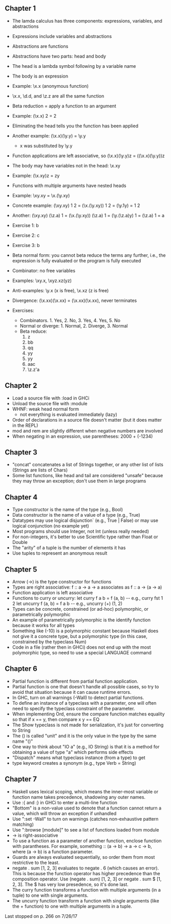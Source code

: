 Chapter 1
---------

- The lamda calculus has three components:
  expressions, variables, and abstractions
- Expressions include variables and abstractions
- Abstractions are functions
- Abstractions have two parts: head and body
- The head is a lambda symbol following by a variable name
- The body is an expression
- Example: \x.x (anonymous function)
- \x.x, \d.d, and \z.z are all the same function
- Beta reduction = apply a function to an argument
- Example: (\x.x) 2 = 2
- Eliminating the head tells you the function has been applied
- Another example: (\x.x)(\y.y) = \y.y
  - x was substituted by \y.y
- Function applications are left associative, so
  (\x.x)(\y.y)z = ((\x.x)(\y.y))z

- The body may have variables not in the head: \x.xy
- Example: (\x.xy)z = zy

- Functions with multiple arguments have nested heads
- Example: \xy.xy = \x.(\y.xy)
- Concrete example: (\xy.xy) 1 2 = (\x.(\y.xy)) 1 2 = (\y.1y) = 1 2
- Another: (\xy.xy) (\z.a) 1 =
           (\x.(\y.xy)) (\z.a) 1 =
           (\y.(\z.a)y) 1 =
           (\z.a) 1 =
           a

- Exercise 1: b
- Exercise 2: c
- Exercise 3: b

- Beta normal form: you cannot beta reduce the terms any further,
  i.e., the expression is fully evaluated or the program is fully executed

- Combinator: no free variables
- Examples: \xy.x, \xyz.xz(yz)
- Anti-examples: \y.x (x is free), \x.xz (z is free)

- Divergence: (\x.xx)(\x.xx) = (\x.xx)(\x.xx), never terminates

- Exercises:
  - Combinators. 1. Yes, 2. No, 3. Yes, 4. Yes, 5. No
  - Normal or diverge: 1. Normal, 2. Diverge, 3. Normal
  - Beta reduce:
    1. z
    2. bb
    3. qq
    4. yy
    5. yy
    6. aac
    7. \z.z'a

Chapter 2
---------

- Load a source file with :load in GHCi
- Unload the source file with :module
- WHNF: weak head normal form
  - not everything is evaluated immediately (lazy)
- Order of declarations in a source file doesn't matter
  (but it does matter in the REPL)
- mod and rem are slightly different when negative numbers are involved
- When negating in an expression, use parentheses: 2000 + (-1234)

Chapter 3
---------

- "concat" concatenates a list of Strings together,
  or any other list of lists (Strings are lists of Chars)
- Some list functions, like head and tail are considered "unsafe"
  because they may throw an exception; don't use them in large programs

Chapter 4
---------

- Type constructor is the name of the type (e.g., Bool)
- Data constructor is the name of a value of a type (e.g., True)
- Datatypes may use logical disjunction` (e.g., True | False)
  or may use logical conjunction (no example yet)
- Most programs should use Integer, not Int (unless really needed)
- For non-integers, it's better to use Scientific type
  rather than Float or Double
- The "arity" of a tuple is the number of elements it has
- Use tuples to represent an anonymous result

Chapter 5
---------

- Arrow (->) is the type constructor for functions
- Types are right associative:
  f :: a -> a -> a associates as f :: a -> (a -> a)
- Function application is left associative
- Functions to curry or uncurry:
  let curry f a b = f (a, b)  -- e.g., curry fst 1 2
  let uncurry f (a, b) = f a b  -- e.g., uncurry (+) (1, 2)
- Types can be concrete, constrained (or ad-hoc) polymorphic,
  or parametrically polymorphic
- An example of parametrically polymorphic is the identify function
  because it works for all types
- Something like (-10) is a polymorphic constant because Haskell
  does not give it a concrete type, but a polymorphic type
  (in this case, constrained by the typeclass Num)
- Code in a file (rather then in GHCi) does not end up
  with the most polymorphic type, so need to use a special
  LANGUAGE command

Chapter 6
---------

- Partial function is different from partial function application.
- Partial function is one that doesn't handle all possible cases,
  so try to avoid that situation because it can cause runtime errors.
- In GHC, turn on all warnings (-Wall) to detect partial functions.
- To define an instance of a typeclass with a parameter,
  one will often need to specify the typeclass constraint of the parameter.
- When implementing Ord, ensure the compare function matches
  equality so that if x == y, then compare x y == EQ
- The Show typeclass is not made for serialization,
  it's just for converting to String
- The () is called "unit" and it is the only value
  in the type by the same name "()"
- One way to think about "IO a" (e.g., IO String) is that it is a method
  for obtaining a value of type "a" which performs side effects
- "Dispatch" means what typeclass instance (from a type) to get
- type keyword creates a synonym (e.g., type Verb = String)

Chapter 7
---------

- Haskell uses lexical scoping, which means the inner-most variable
  or function name takes precedence, shadowing any outer names.
- Use :{ and :} in GHCi to enter a multi-line function
- "Bottom" is a non-value used to denote that a function cannot return a value,
  which will throw an exception if unhandled
- Use ":set -Wall" to turn on warnings (catches non-exhaustive pattern matching)
- Use ":browse [module]" to see a list of functions loaded from module
- -> is right-associative
- To use a function as a parameter of another function, enclose function
  with parantheses. For example, something :: (a -> b) -> a -> c -> b,
  where (a -> b) is a function parameter.
- Guards are always evaluated sequentially, so order them from
  most restrictive to the least.
- negate . sum [1, 2, 3] evaluates to negate . 6 (which causes an error).
  This is because the function operator has higher precedence
  than the composition operator. Use (negate . sum) [1, 2, 3] or
  negate . sum $ [1, 2, 3]. The $ has very low presedence, so it's done last.
- The curry function transforms a function with multiple arguments
  (in a tuple) to one with single arguments.
- The uncurry function transform a function with single arguments
  (like the + function) to one with multiple arguments in a tuple.

Last stopped on p. 266 on 7/26/17
